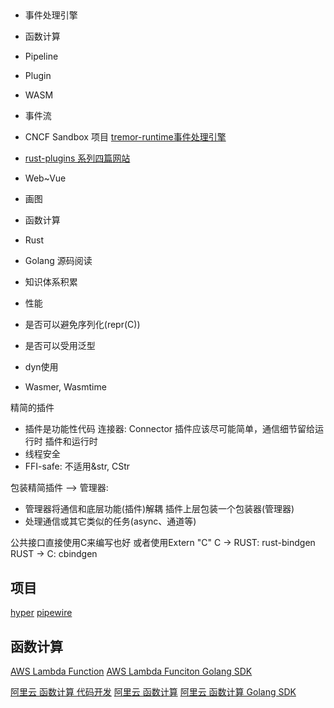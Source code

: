 ##  
* 事件处理引擎
* 函数计算




* Pipeline
* Plugin
* WASM
* 事件流



* CNCF Sandbox 项目 [tremor-runtime事件处理引擎](https://nullderef.com/blog/plugin-dynload/)
* [rust-plugins 系列四篇网站](https://nullderef.com/series/rust-plugins/)




* Web~Vue
* 画图
* 函数计算
* Rust
* Golang 源码阅读
* 知识体系积累




* 性能
* 是否可以避免序列化(repr(C))
* 是否可以受用泛型
* dyn使用
* Wasmer, Wasmtime


精简的插件
* 插件是功能性代码
连接器: Connector
插件应该尽可能简单，通信细节留给运行时
插件和运行时
* 线程安全
* FFI-safe: 不适用&str, CStr

包装精简插件 --> 管理器: 
* 管理器将通信和底层功能(插件)解耦
插件上层包装一个包装器(管理器)
* 处理通信或其它类似的任务(async、通道等)


公共接口直接使用C来编写也好
或者使用Extern "C"
C -> RUST: rust-bindgen
RUST -> C: cbindgen




## 项目
[hyper](https://github.com/hyperium/hyper)
[pipewire](https://gitlab.freedesktop.org/pipewire/pipewire-rs)



## 函数计算
[AWS Lambda Function](https://docs.aws.amazon.com/zh_cn/lambda/latest/dg/golang-handler.html)
[AWS Lambda Funciton Golang SDK](https://github.com/aws/aws-lambda-go)

[阿里云 函数计算 代码开发](https://help.aliyun.com/document_detail/157704.htm?spm=a2c4g.11186623.0.0.5240199ebmnTRl#section-fn9-a36-vik)
[阿里云 函数计算](https://help.aliyun.com/document_detail/181580.html)
[阿里云 函数计算 Golang SDK](https://github.com/aliyun/fc-go-sdk)
